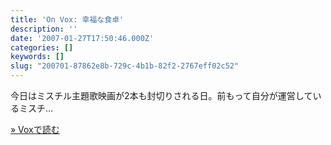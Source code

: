 ```yaml
---
title: 'On Vox: 幸福な食卓'
description: ''
date: '2007-01-27T17:50:46.000Z'
categories: []
keywords: []
slug: "200701-87862e8b-729c-4b1b-82f2-2767eff02c52"
---
```

今日はミスチル主題歌映画が2本も封切りされる日。前もって自分が運営しているミスチ…

[» Voxで読む](http://qli.vox.com/library/post/%E5%B9%B8%E7%A6%8F%E3%81%AA%E9%A3%9F%E5%8D%93.html)